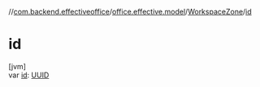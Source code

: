 //[com.backend.effectiveoffice](IdeaProjects/labs-office-elevator/effectiveOfficeBackend/documentation/gfm/index.md)/[office.effective.model](IdeaProjects/labs-office-elevator/effectiveOfficeBackend/documentation/gfm/com.backend.effectiveoffice/office.effective.model/index.md)/[WorkspaceZone](IdeaProjects/labs-office-elevator/effectiveOfficeBackend/documentation/gfm/com.backend.effectiveoffice/office.effective.model/-workspace-zone/index.md)/[id](IdeaProjects/labs-office-elevator/effectiveOfficeBackend/documentation/gfm/com.backend.effectiveoffice/office.effective.model/-workspace-zone/id.md)

# id

[jvm]\
var [id](IdeaProjects/labs-office-elevator/effectiveOfficeBackend/documentation/gfm/com.backend.effectiveoffice/office.effective.model/-workspace-zone/id.md): [UUID](https://docs.oracle.com/javase/8/docs/api/java/util/UUID.html)
